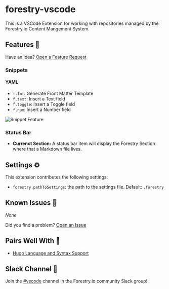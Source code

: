 # forestry-vscode

This is a VSCode Extension for working with repositories managed by the Forestry.io Content Mangement System.

## Features 🚀

Have an idea? [Open a Feature Request](https://github.com/forestryio/forestry-vscode/issues/new?template=feature_request.md)

### Snippets

#### YAML

- `f.fmt`: Generate Front Matter Template
- `f.text`: Insert a Text field
- `f.toggle`: Insert a Toggle field
- `f.num`: Insert a Number field

![Snippet Feature](images/feature-snippet.gif)

### Status Bar

- **Currenct Section:** A status bar item will display the Forestry Section where that a Markdown file lives.

## Settings ️️⚙️

This extension contributes the following settings:

- `forestry.pathToSettings`: the path to the settings file. Default: `.forestry`

## Known Issues 🐛

_None_

Did you find a problem? [Open an Issue](https://github.com/forestryio/forestry-vscode/issues/new?template=bug_report.md)

## Pairs Well With 🍷

- [Hugo Language and Syntax Support](https://marketplace.visualstudio.com/items?itemName=budparr.language-hugo-vscode)

## Slack Channel 💬

Join the [#vscode](https://forestry.io/blog/join-our-slack-community/) channel in the Forestry.io community Slack group!
